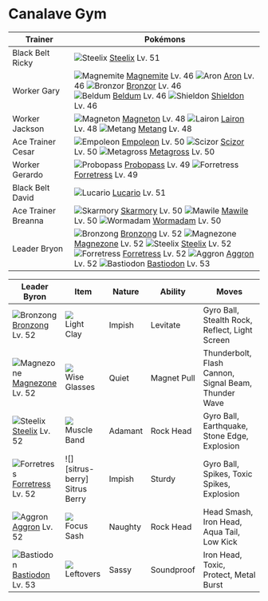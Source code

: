 # Canalave Gym

Trainer                    | Pokémons
---                        | ---
Black Belt Ricky           | ![][208]  [Steelix] Lv. 51
Worker Gary                | ![][081]  [Magnemite] Lv. 46  ![][304]  [Aron] Lv. 46  ![][436]  [Bronzor] Lv. 46 <br> ![][374]  [Beldum] Lv. 46  ![][410]  [Shieldon] Lv. 46
Worker Jackson             | ![][082]  [Magneton] Lv. 48  ![][305]  [Lairon] Lv. 48  ![][375]  [Metang] Lv. 48
Ace Trainer Cesar          | ![][395]  [Empoleon] Lv. 50  ![][212]  [Scizor] Lv. 50  ![][376]  [Metagross] Lv. 50
Worker Gerardo             | ![][476]  [Probopass] Lv. 49  ![][205]  [Forretress] Lv. 49
Black Belt David           | ![][448]  [Lucario] Lv. 51
Ace Trainer Breanna        | ![][227]  [Skarmory] Lv. 50  ![][303]  [Mawile] Lv. 50  ![][413]  [Wormadam] Lv. 50
Leader Bryon               | ![][437]  [Bronzong] Lv. 52  ![][462]  [Magnezone] Lv. 52  ![][208]  [Steelix] Lv. 52 <br> ![][205]  [Forretress] Lv. 52  ![][306]  [Aggron] Lv. 52  ![][411]  [Bastiodon] Lv. 53

Leader Byron        | Item         | Nature  | Ability       | Moves
---                 | ---          | ---     | ---           | ---
![][437]<br> [Bronzong] Lv. 52        | ![][light-clay]<br> Light Clay          | Impish   | Levitate            | Gyro Ball, Stealth Rock, Reflect, Light Screen
![][462]<br> [Magnezone] Lv. 52       | ![][wise-glasses]<br> Wise Glasses      | Quiet    | Magnet Pull         | Thunderbolt, Flash Cannon, Signal Beam, Thunder Wave
![][208]<br> [Steelix] Lv. 52         | ![][muscle-band]<br> Muscle Band        | Adamant  | Rock Head           | Gyro Ball, Earthquake, Stone Edge, Explosion
![][205]<br> [Forretress] Lv. 52      | ![][sitrus-berry]<br> Sitrus Berry      | Impish   | Sturdy              | Gyro Ball, Spikes, Toxic Spikes, Explosion
![][306]<br> [Aggron] Lv. 52          | ![][focus-sash]<br> Focus Sash          | Naughty  | Rock Head           | Head Smash, Iron Head, Aqua Tail, Low Kick
![][411]<br> [Bastiodon] Lv. 53       | ![][leftovers]<br> Leftovers            | Sassy    | Soundproof          | Iron Head, Toxic, Protect, Metal Burst
[081]: https://raw.githubusercontent.com/PokeAPI/sprites/master/sprites/pokemon/81.png "Magnemite"
[082]: https://raw.githubusercontent.com/PokeAPI/sprites/master/sprites/pokemon/82.png "Magneton"
[205]: https://raw.githubusercontent.com/PokeAPI/sprites/master/sprites/pokemon/205.png "Forretress"
[208]: https://raw.githubusercontent.com/PokeAPI/sprites/master/sprites/pokemon/208.png "Steelix"
[212]: https://raw.githubusercontent.com/PokeAPI/sprites/master/sprites/pokemon/212.png "Scizor"
[227]: https://raw.githubusercontent.com/PokeAPI/sprites/master/sprites/pokemon/227.png "Skarmory"
[303]: https://raw.githubusercontent.com/PokeAPI/sprites/master/sprites/pokemon/303.png "Mawile"
[304]: https://raw.githubusercontent.com/PokeAPI/sprites/master/sprites/pokemon/304.png "Aron"
[305]: https://raw.githubusercontent.com/PokeAPI/sprites/master/sprites/pokemon/305.png "Lairon"
[306]: https://raw.githubusercontent.com/PokeAPI/sprites/master/sprites/pokemon/306.png "Aggron"
[374]: https://raw.githubusercontent.com/PokeAPI/sprites/master/sprites/pokemon/374.png "Beldum"
[375]: https://raw.githubusercontent.com/PokeAPI/sprites/master/sprites/pokemon/375.png "Metang"
[376]: https://raw.githubusercontent.com/PokeAPI/sprites/master/sprites/pokemon/376.png "Metagross"
[395]: https://raw.githubusercontent.com/PokeAPI/sprites/master/sprites/pokemon/395.png "Empoleon"
[410]: https://raw.githubusercontent.com/PokeAPI/sprites/master/sprites/pokemon/410.png "Shieldon"
[411]: https://raw.githubusercontent.com/PokeAPI/sprites/master/sprites/pokemon/411.png "Bastiodon"
[413]: https://raw.githubusercontent.com/PokeAPI/sprites/master/sprites/pokemon/413.png "Wormadam"
[436]: https://raw.githubusercontent.com/PokeAPI/sprites/master/sprites/pokemon/436.png "Bronzor"
[437]: https://raw.githubusercontent.com/PokeAPI/sprites/master/sprites/pokemon/437.png "Bronzong"
[448]: https://raw.githubusercontent.com/PokeAPI/sprites/master/sprites/pokemon/448.png "Lucario"
[462]: https://raw.githubusercontent.com/PokeAPI/sprites/master/sprites/pokemon/462.png "Magnezone"
[476]: https://raw.githubusercontent.com/PokeAPI/sprites/master/sprites/pokemon/476.png "Probopass"
[Magnemite]: /pokemon_changes/081.md
[Magneton]: /pokemon_changes/082.md
[Forretress]: /pokemon_changes/205.md
[Steelix]: /pokemon_changes/208.md
[Scizor]: /pokemon_changes/212.md
[Skarmory]: /pokemon_changes/227.md
[Mawile]: /pokemon_changes/303.md
[Aron]: /pokemon_changes/304.md
[Lairon]: /pokemon_changes/305.md
[Aggron]: /pokemon_changes/306.md
[Beldum]: /pokemon_changes/374.md
[Metang]: /pokemon_changes/375.md
[Metagross]: /pokemon_changes/376.md
[Empoleon]: /pokemon_changes/395.md
[Shieldon]: /pokemon_changes/410.md
[Bastiodon]: /pokemon_changes/411.md
[Wormadam]: /pokemon_changes/413.md
[Bronzor]: /pokemon_changes/436.md
[Bronzong]: /pokemon_changes/437.md
[Lucario]: /pokemon_changes/448.md
[Magnezone]: /pokemon_changes/462.md
[Probopass]: /pokemon_changes/476.md
[focus-sash]: https://raw.githubusercontent.com/PokeAPI/sprites/master/sprites/items/focus-sash.png
[wise-glasses]: https://raw.githubusercontent.com/PokeAPI/sprites/master/sprites/items/wise-glasses.png
[leftovers]: https://raw.githubusercontent.com/PokeAPI/sprites/master/sprites/items/leftovers.png
[light-clay]: https://raw.githubusercontent.com/PokeAPI/sprites/master/sprites/items/light-clay.png
[muscle-band]: https://raw.githubusercontent.com/PokeAPI/sprites/master/sprites/items/muscle-band.png
